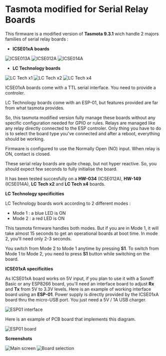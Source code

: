 Tasmota modified for Serial Relay Boards
=============

This firmware is a modified version of **Tasmota 9.3.1** wich handle 2 majors families of serial relay boards :
  * **ICSE01xA boards**

![ICSE013A](https://raw.githubusercontent.com/NicolasBernaerts/tasmota/master/serialrelay/screen/serialrelay-icse013a.png) ![ICSE012A](https://raw.githubusercontent.com/NicolasBernaerts/tasmota/master/serialrelay/screen/serialrelay-icse012a.png) ![ICSE014A](https://raw.githubusercontent.com/NicolasBernaerts/tasmota/master/serialrelay/screen/serialrelay-icse014a.png)

  * **LC Technology boards**

![LC Tech x1](https://raw.githubusercontent.com/NicolasBernaerts/tasmota/master/serialrelay/screen/serialrelay-lctech-x1.png) ![LC Tech x2](https://raw.githubusercontent.com/NicolasBernaerts/tasmota/master/serialrelay/screen/serialrelay-lctech-x2.png) ![LC Tech x4](https://raw.githubusercontent.com/NicolasBernaerts/tasmota/master/serialrelay/screen/serialrelay-lctech-x4.png) 

ICSE01xA boards come with a TTL serial interface. You need to provide a controler.

LC Technology boards come with an ESP-01, but features provided are far from what tasmota provides.

So, this tasmota modified version fully manage these boards without any specific configuration needed for GPIO or rules. Relays are managed like any relay directly connected to the ESP controler. Only thing you have to do is to select the board type you've connected and after a reboot, everything should be working.

Firmware is configured to use the Normally Open (NO) input. When relay is ON, contact is closed.

These serial relay boards are quite cheap, but not hyper reactive. So, you should expect few seconds to fully initialise the board.

It has been tested succesfully on a **HW-034** (ICSE012A), **HW-149** (ICSE014A), **LC Tech x2** and **LC Tech x4** boards.

**LC Technology specificities**

LC Technology boards work according to 2 different modes :
  * Mode 1 : a blue LED is ON
  * Mode 2 : a red LED is ON
 
This tasmota firmware handles both modes. But if you are in Mode 1, it will take almost 15 seconds to get an operational boards at boot time. In mode 2, you'll need only 2-3 seconds.

You switch from Mode 2 to Mode 1 anytime by pressing **S1**. To switch from Mode 1 to Mode 2, you need to press **S1** button while switching on the board. 

**ICSE01xA specificities**

As ICSE01xA board works on 5V input, if you plan to use it with a Sonoff Basic or any ESP8266 board, you'll need an interface board to adjust **Rx** and **Tx** from 5V to 3.3V levels. Here is an example of working interface board using an **ESP-01**. Power supply is directly provided by the ICSE01xA board thru the micro-USB port. You just need a 5V / 1A USB charger.

![ESP01 interface](https://raw.githubusercontent.com/NicolasBernaerts/tasmota/master/serialrelay/screen/tasmota-icse-diagram.png)

Here is an example of PCB board that implements this diagram.

![ESP01 board](https://raw.githubusercontent.com/NicolasBernaerts/tasmota/master/serialrelay/screen/tasmota-icse-pcb.png)

**Screenshots**

![Main screen](https://raw.githubusercontent.com/NicolasBernaerts/tasmota/master/serialrelay/screen/tasmota-serialrelay-main.png) ![Board selection](https://raw.githubusercontent.com/NicolasBernaerts/tasmota/master/serialrelay/screen/tasmota-serialrelay-boardselect.png)

